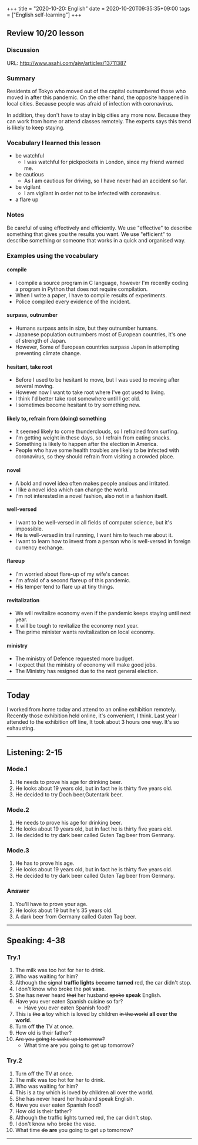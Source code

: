 +++
title =  "2020-10-20: English"
date = 2020-10-20T09:35:35+09:00
tags = ["English self-learning"]
+++
## Review 10/20 lesson

### Discussion

URL: http://www.asahi.com/ajw/articles/13711387

### Summary

Residents of Tokyo who moved out of the capital outnumbered those who moved in after this pandemic.
On the other hand, the opposite happened in local cities.
Because people was afraid of infection with coronavirus.

In addition, they don't have to stay in big cities any more now.
Because they can work from home or attend classes remotely. 
The experts says this trend is likely to keep staying.

### Vocabulary I learned this lesson

* be watchful
    - I was watchful for pickpockets in London, since my friend warned me.
* be cautious
    - As I am cautious for driving, so I have never had an accident so far.
* be vigilant
    - I am vigilant in order not to be infected with coronavirus. 
* a flare up

### Notes

Be careful of using effectively and efficiently.
We use "effective" to describe something that gives you the results you want.
We use "efficient" to describe something or someone that works in a quick and organised way.

### Examples using the vocabulary 

#### compile

* I compile a source program in C language,
    however I'm recently coding a program in Python that does not require compilation.
* When I write a paper, I have to compile results of experiments.
* Police compiled every evidence of the incident. 

#### surpass, outnumber

* Humans surpass ants in size, but they outnumber humans.
* Japanese population outnumbers most of European countries, it's one of strength of Japan.
* However, Some of European countries surpass Japan in attempting preventing climate change.

#### hesitant, take root

* Before I used to be hesitant to move, but I was used to moving after several moving.
* However now I want to take root where I've got used to living.
* I think I'd better take root somewhere until I get old.
* I sometimes become hesitant to try something new.

#### likely to, refrain from (doing) something

* It seemed likely to come thunderclouds, so I refrained from surfing.
* I'm getting weight in these days, so I refrain from eating snacks.
* Something is likely to happen after the election in America.
* People who have some health troubles are likely to be infected with coronavirus,
    so they should refrain from visiting a crowded place.

#### novel

* A bold and novel idea often makes people anxious and irritated.
* I like a novel idea which can change the world. 
* I'm not interested in a novel fashion, also not in a fashion itself.

#### well-versed

* I want to be well-versed in all fields of computer science, but it's impossible.
* He is well-versed in trail running, I want him to teach me about it.
* I want to learn how to invest from a person who is well-versed in foreign currency exchange.

#### flareup

* I'm worried about flare-up of my wife's cancer.
* I'm afraid of a second flareup of this pandemic.
* His temper tend to flare up at tiny things.

#### revitalization

* We will revitalize economy even if the pandemic keeps staying until next year.
* It will be tough to revitalize the economy next year.
* The prime minister wants revitalization on local economy.

#### ministry

* The ministry of Defence requested more budget.
* I expect that the ministry of economy will make good jobs.
* The Ministry has resigned due to the next general election.

- - -

## Today

I worked from home today and attend to an online exhibition remotely.
Recently those exhibition held online, it's convenient, I think.
Last year I attended to the exhibition off line,
It took about 3 hours one way. It's so exhausting.

- - -

## Listening: 2-15

### Mode.1

1. He needs to prove his age for drinking beer.
2. He looks about 19 years old, but in fact he is thirty five years old.
3. He decided to try Doch beer,Gutentark beer.

### Mode.2

1. He needs to prove his age for drinking beer.
2. He looks about 19 years old, but in fact he is thirty five years old.
3. He decided to try dark beer called Guten Tag beer from Germany.

### Mode.3

1. He has to prove his age.
2. He looks about 19 years old, but in fact he is thirty five years old.
3. He decided to try dark beer called Guten Tag beer from Germany.

### Answer

1. You'll have to prove your age.
2. He looks about 19 but he's 35 years old.
3. A dark beer from Germany called Guten Tag beer.

- - -
## Speaking: 4-38

### Try.1

1. The milk was too hot for her to drink.
2. Who was waiting for him?
3. Although the ~~signal~~ **traffic lights** ~~became~~ **turned** red, the car didn't stop.
4. I don't know who broke the ~~pot~~ **vase**.
5. She has never heard ~~that~~ her husband ~~spoke~~ **speak** English.
6. Have you ever eaten Spanish cuisine so far?
    - Have you ever eaten Spanish food?
7. This is ~~the~~ **a** toy which is loved by children ~~in the world~~ **all over the world**.
8. Turn off **the** TV at once.
9. How old is their father?
10. ~~Are you going to wake up tomorrow?~~
    - What time are you going to get up tomorrow?

### Try.2

1. Turn off the TV at once.
2. The milk was too hot for her to drink.
3. Who was waiting for him?
4. This is a toy which is loved by children all over the world.
5. She has never heard her husband speak English.
6. Have you ever eaten Spanish food?
7. How old is their father?
8. Although the traffic lights turned red, the car didn't stop.
9. I don't know who broke the vase.
10. What time ~~do~~ **are** you going to get up tomorrow?

- - -

